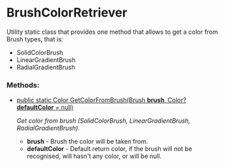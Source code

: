 # BrushColorRetriever

Utility static class that provides one method that allows to get a color from Brush types, that is:

- SolidColorBrush
- LinearGradientBrush
- RadialGradientBrush

### Methods:

* <ins>public static Color GetColorFromBrush(Brush **brush**, Color? **defaultColor** = null)</ins>

  *Get color from brush (SolidColorBrush, LinearGradientBrush, RadialGradientBrush).*
  
  * **brush** - Brush the color will be taken from. 
  * **defaultColor** - Default return color, if the brush will not be recognised, will hasn't any color, or will be null.


